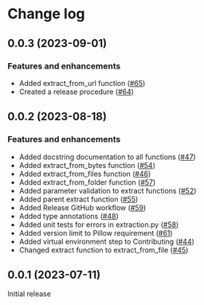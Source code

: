 # Change log

## 0.0.3 (2023-09-01)

### Features and enhancements

- Added extract_from_url function ([#65](https://github.com/Theia-Scientific/theia-png/pull/65))
- Created a release procedure ([#64](https://github.com/Theia-Scientific/theia-png/pull/64))

## 0.0.2 (2023-08-18)

### Features and enhancements

- Added docstring documentation to all functions ([#47](https://github.com/Theia-Scientific/theia-png/pull/47))
- Added extract_from_bytes function ([#54](https://github.com/Theia-Scientific/theia-png/pull/54))
- Added extract_from_files function ([#46](https://github.com/Theia-Scientific/theia-png/pull/46))
- Added extract_from_folder function ([#57](https://github.com/Theia-Scientific/theia-png/pull/57))
- Added parameter validation to extract functions ([#52](https://github.com/Theia-Scientific/theia-png/pull/52))
- Added parent extract function ([#55](https://github.com/Theia-Scientific/theia-png/pull/55))
- Added Release GitHub workflow ([#59](https://github.com/Theia-Scientific/theia-png/pull/59))
- Added type annotations ([#48](https://github.com/Theia-Scientific/theia-png/pull/48))
- Added unit tests for errors in extraction.py ([#58](https://github.com/Theia-Scientific/theia-png/pull/58))
- Added version limit to Pillow requirement ([#61](https://github.com/Theia-Scientific/theia-png/pull/61))
- Added virtual environment step to Contributing ([#44](https://github.com/Theia-Scientific/theia-png/pull/44))
- Changed extract function to extract_from_file ([#45](https://github.com/Theia-Scientific/theia-png/pull/45))

## 0.0.1 (2023-07-11)

Initial release